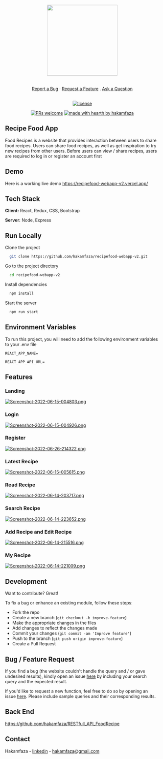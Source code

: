 <br/>
<div align="center">
<img src="https://i.postimg.cc/65pLzxB6/Group-4.png" width="auto" height="230" cover />
 </div>
 <div align="center">
  <br />
  <br />
  <a href="https://github.com/dec0dOS/amazing-github-template/issues/new?assignees=&labels=bug&template=01_BUG_REPORT.md&title=bug%3A+">Report a Bug</a>
  ·
  <a href="https://github.com/dec0dOS/amazing-github-template/issues/new?assignees=&labels=enhancement&template=02_FEATURE_REQUEST.md&title=feat%3A+">Request a Feature</a>
  .
  <a href="https://github.com/dec0dOS/amazing-github-template/discussions">Ask a Question</a>
</div>

<div align="center">
<br />

[![license](https://img.shields.io/github/license/dec0dOS/amazing-github-template.svg?style=flat-square)](LICENSE)

[![PRs welcome](https://img.shields.io/badge/PRs-welcome-ff69b4.svg?style=flat-square)](https://github.com/hakamfaza)
[![made with hearth by hakamfaza](https://img.shields.io/badge/made%20with%20%E2%99%A5%20by-hakamfaza-ff1414.svg?style=flat-square)](https://github.com/hakamfaza)

</div>

## Recipe Food App

Food Recipes is a website that provides interaction between users to share food recipes. Users can share food recipes, as well as get inspiration to try new recipes from other users. Before users can view / share recipes, users are required to log in or register an account first

## Demo
Here is a working live demo https://recipefood-webapp-v2.vercel.app/

## Tech Stack

**Client:** React, Redux, CSS, Bootstrap

**Server:** Node, Express

## Run Locally

Clone the project

```bash
  git clone https://github.com/hakamfaza/recipefood-webapp-v2.git
```

Go to the project directory

```bash
  cd recipefood-webapp-v2
```

Install dependencies

```bash
  npm install
```

Start the server

```bash
  npm run start
```


## Environment Variables

To run this project, you will need to add the following environment variables to your .env file

```
REACT_APP_NAME=

REACT_APP_API_URL=
```
## Features

### Landing
  [![Screenshot-2022-06-15-004803.png](https://i.postimg.cc/G2w2t3m5/Screenshot-2022-06-15-004803.png)](https://postimg.cc/Z9HZDS38)
### Login
  [![Screenshot-2022-06-15-004926.png](https://i.postimg.cc/brYqSZc3/Screenshot-2022-06-15-004926.png)](https://postimg.cc/0M4TL2Nw)
### Register
  [![Screenshot-2022-06-26-214322.png](https://i.postimg.cc/pXx81D6v/Screenshot-2022-06-26-214322.png)](https://postimg.cc/kD1B2tCY)
### Latest Recipe
  [![Screenshot-2022-06-15-005615.png](https://i.postimg.cc/dQXqVtNm/Screenshot-2022-06-15-005615.png)](https://postimg.cc/jCHV8KbL)
### Read Recipe
  [![Screenshot-2022-06-14-203717.png](https://i.postimg.cc/1R7HjbCj/Screenshot-2022-06-14-203717.png)](https://postimg.cc/6TRn7bNr)
### Search Recipe
  [![Screenshot-2022-06-14-223652.png](https://i.postimg.cc/Jnfb1Cfr/Screenshot-2022-06-14-223652.png)](https://postimg.cc/Kk5KNwcw)
### Add Recipe and Edit Recipe
  [![Screenshot-2022-06-14-215516.png](https://i.postimg.cc/7Zzr63Jq/Screenshot-2022-06-14-215516.png)](https://postimg.cc/RWvDpnTY)
### My Recipe
  [![Screenshot-2022-06-14-221009.png](https://i.postimg.cc/fLTPxmyt/Screenshot-2022-06-14-221009.png)](https://postimg.cc/xkhgQkKn)
  
 ## Development
Want to contribute? Great!

To fix a bug or enhance an existing module, follow these steps:

- Fork the repo
- Create a new branch (`git checkout -b improve-feature`)
- Make the appropriate changes in the files
- Add changes to reflect the changes made
- Commit your changes (`git commit -am 'Improve feature'`)
- Push to the branch (`git push origin improve-feature`)
- Create a Pull Request 

## Bug / Feature Request

If you find a bug (the website couldn't handle the query and / or gave undesired results), kindly open an issue [here](https://github.com/iharsh234/WebApp/issues/new) by including your search query and the expected result.

If you'd like to request a new function, feel free to do so by opening an issue [here](https://github.com/iharsh234/WebApp/issues/new). Please include sample queries and their corresponding results.


## Back End
https://github.com/hakamfaza/RESTfull_API_FoodRecipe

## Contact

Hakamfaza - [linkedin](https://www.linkedin.com/in/hakamfaza/) - hakamfaza@gmail.com
